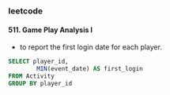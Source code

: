 ### leetcode 
#### 511. Game Play Analysis I
* to report the first login date for each player.

```sql
SELECT player_id,
        MIN(event_date) AS first_login
FROM Activity 
GROUP BY player_id
```
